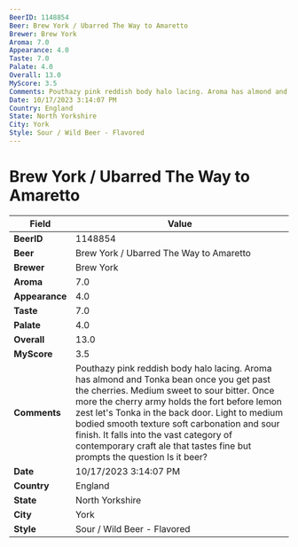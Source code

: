 ```yaml
---
BeerID: 1148854
Beer: Brew York / Ubarred The Way to Amaretto
Brewer: Brew York
Aroma: 7.0
Appearance: 4.0
Taste: 7.0
Palate: 4.0
Overall: 13.0
MyScore: 3.5
Comments: Pouthazy pink reddish body halo lacing. Aroma has almond and Tonka bean once you get past the cherries. Medium sweet to sour bitter. Once more the cherry army holds the fort before lemon zest let's Tonka in the back door. Light to medium bodied smooth texture soft carbonation and sour finish.  It falls into the vast category of contemporary craft ale that tastes fine but prompts the question Is it beer?
Date: 10/17/2023 3:14:07 PM
Country: England
State: North Yorkshire
City: York
Style: Sour / Wild Beer - Flavored
---
```


# Brew York / Ubarred The Way to Amaretto

| Field         | Value |
|---------------|-------|
| **BeerID** | 1148854 |
| **Beer** | Brew York / Ubarred The Way to Amaretto |
| **Brewer** | Brew York |
| **Aroma** | 7.0 |
| **Appearance** | 4.0 |
| **Taste** | 7.0 |
| **Palate** | 4.0 |
| **Overall** | 13.0 |
| **MyScore** | 3.5 |
| **Comments** | Pouthazy pink reddish body halo lacing. Aroma has almond and Tonka bean once you get past the cherries. Medium sweet to sour bitter. Once more the cherry army holds the fort before lemon zest let's Tonka in the back door. Light to medium bodied smooth texture soft carbonation and sour finish.  It falls into the vast category of contemporary craft ale that tastes fine but prompts the question Is it beer? |
| **Date** | 10/17/2023 3:14:07 PM |
| **Country** | England |
| **State** | North Yorkshire |
| **City** | York |
| **Style** | Sour / Wild Beer - Flavored |
